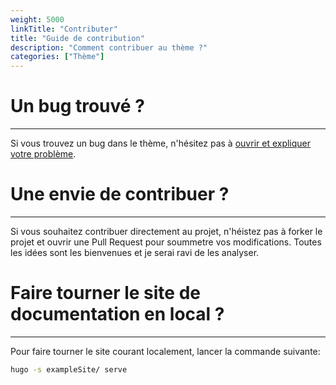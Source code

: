 ```yaml
---
weight: 5000
linkTitle: "Contributer"
title: "Guide de contribution"
description: "Comment contribuer au thème ?"
categories: ["Thème"]
---
```


# Un bug trouvé ?
---

Si vous trouvez un bug dans le thème, n'hésitez pas à [ouvrir et expliquer votre problème](https://github.com/jgazeau/shadocs/issues/new).

# Une envie de contribuer ?
---

Si vous souhaitez contribuer directement au projet, n'héistez pas à forker le projet et ouvrir une Pull Request pour soummetre vos modifications. Toutes les idées sont les bienvenues et je serai ravi de les analyser.

# Faire tourner le site de documentation en local ?
---

Pour faire tourner le site courant localement, lancer la commande suivante:
```sh
hugo -s exampleSite/ serve
```
